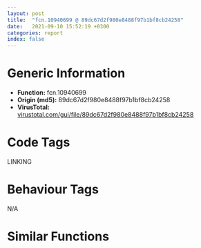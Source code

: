 ```yaml
---
layout: post
title:  "fcn.10940699 @ 89dc67d2f980e8488f97b1bf8cb24258"
date:   2021-09-10 15:52:19 +0300
categories: report
index: false
---
```


# Generic Information
- **Function:** fcn.10940699
- **Origin (md5):** 89dc67d2f980e8488f97b1bf8cb24258
- **VirusTotal:** [virustotal.com/gui/file/89dc67d2f980e8488f97b1bf8cb24258][virustotal_ref]

# Code Tags
<span class="tag" id="LINKING">LINKING</span>


# Behaviour Tags
<span class="bhv-tag" id="na">N/A</span>

# Similar Functions
<script type="text/javascript" src="https://www.gstatic.com/charts/loader.js"></script>
<script type="text/javascript">

    google.charts.load('current', {'packages':['corechart']});
    google.charts.setOnLoadCallback(drawChart);

    function drawChart() {
    var data = new google.visualization.DataTable();
        data.addColumn('number', 'X');
        data.addColumn('number', 'Y');
        data.addColumn({type: 'string', role: 'tooltip', 'p': {'html': true}});
        data.addColumn({'type': 'string', 'role': 'style'});
        
        data.addRows([
    [29965.38671875, 22671.93359375, '<b><a href="/report/fcn.10940699@89dc67d2f980e8488f97b1bf8cb24258">fcn.10940699</a><br>@89dc67d2f980e8488f97b1bf8cb24258</b><br>', 'point { fill-color: #e0440e; }'],
[-29965.38671875, -22671.93359375, '<b><a href="/report/fcn.10942a8b@89dc67d2f980e8488f97b1bf8cb24258">fcn.10942a8b</a><br>@89dc67d2f980e8488f97b1bf8cb24258</b><br>', 'null'],

        ]);

    var options = {
        title: 'Similarity Plot',
        legend: 'none',
        colors: ['#dedbd9', '#e6693e', '#ec8f6e', '#f3b49f', '#f6c7b6'],
        tooltip: {isHtml: true, trigger: 'both'},
        explorer: {
        actions: ["dragToZoom", "rightClickToReset"],
        },
        chartArea: {
        width: '80%',
        height: '80%'
        },
        width: '100%',
        height: '100%'
    };

    var chart = new google.visualization.ScatterChart(document.getElementById('chart_div'));

    chart.draw(data, options);
    }
    
</script>


<div id="chart_div" style="width: 100%px; height: 100%;"></div>

# Disassembled Code
{% highlight nasm %}

call dword[sym.imp.KERNEL32.dll_LoadLibraryA]
jmp loc.10934916
push ecx
mov ecx, 0x42820716
lea ecx, [ecx+0x490164b6]
cmp eax, ecx
call fcn.1093a8a8
jp 0x10930a03
je 0x10064a28
jmp 0x1093faf8
mov eax, 0x273451c2
lea eax, [eax-0x172d94ab]
mov eax, eax
jmp fcn.10063448
mov dword[esi], eax
aam 0x59
jns 0x1093447c
rcr dword[ecx-0x18], 0x10
imul eax, dword[eax], 0xc751ea00
sal eax, 1
jle 0x10934490
lea ecx, [ecx+0x56cfed56]
cmp eax, ecx
pop ecx
pushfd
call 0x10934460
jmp fcn.109343e2
call int.108fd009
push eax
mov eax, 0x23261f80
lea eax, [eax-0x3796ef0f]
xchg dword[esp], eax
push ecx
and al, 0x51
mov ecx, 0x4ddee4ec
lea ecx, [ecx-0x3e94de0e]
xor eax, ecx
pop ecx
push eax
mov eax, 0x496dd996
lea eax, [eax-0x74e0c2cc]
xchg dword[esp], eax
push ecx
pushfd
call 0x109344b9
jno 0x1093443b
add al, 0x24
mov dh, 0xed
push ecx
mov ecx, 0x69ce14d1
lea ecx, [ecx-0x6510878e]
cmp eax, ecx
pop ecx
call fcn.10069d12
jns 0x109344a0
sal byte[eax], 0xa8
and ecx, dword[ecx-0x73]
sbb byte[ebx+0xf], 0xe3
mov eax, 0x387257c0
lea eax, [eax-0x286b9c39]
mov eax, eax
jmp fcn.10063448
loopne 0x10935d75
retf
sub bh, 0xb4
cmp eax, edx
call dword[eax-0x39]
rol al, 0x3b
xchg ebp, eax
pop ebx
lea eax, [eax+0x51cd10e4]
xchg dword[esp], eax
push ecx
mov ecx, 0x54db3198
lea ecx, [ecx+0x62d17c6]
xor eax, ecx
pop ecx
push eax
mov eax, 0x4157d8b4
lea eax, [eax+0x34634457]
xchg dword[esp], eax
push ecx
mov ecx, 0x33196e0c
lea ecx, [ecx-0x22fe1218]
mov dword[ecx], eax
pop ecx
pushfd
call 0x10935dee
jno 0x10935d70
rcr dword[eax-0x72ab24cf], 0x89
add al, 0x24
sbb eax, 0xc3ff7304
call 0xad55254c
push ecx
mov ecx, 0x3d11219c
lea ecx, [ecx+0x3b195031]
cmp eax, ecx
pop ecx
call fcn.10065d1c
ljmp 0x8039
push ecx
mov ecx, 0x34803989
lea ecx, [ecx-0x3476f272]
cmp eax, ecx
pop ecx
pushfd
call 0x10935e24
jl 0x10935da6
add al, 0x24
and bl, 0xff
inc ebx
jb 0x10935db9
inc esp
and al, 4
imul ecx, dword[edi], 0x51240487
mov ecx, 0x60437406
lea ecx, [ecx-0x5028133e]
mov dword[ecx], eax
pop ecx
call int.108fd009
push eax
mov eax, 0x70b84087
lea eax, [eax-0x76a2d715]
xchg dword[esp], eax
push ecx
mov ecx, 0x1e45cd38
lea ecx, [ecx-0x758f003e]
xor eax, ecx
pushfd
call 0x10935edc
loopne 0x10935e5e
add al, 0x24
hlt
push eax
mov eax, 0x2fa0fabb
lea eax, [eax-0x29788ea8]
cmp ecx, eax
pop eax
je 0x10934cd0
push eax
call 0x1093710c
jnp 0x10937165
lea eax, [eax-0x8d3e9f]
jmp eax
ror byte[ecx-0x6417a6ff], cl
pop esi
cld
call dword[eax-0x39]
shl byte[esi], 0xab
mov byte[edi], bh
lea eax, [eax-0x21c8d250]
xchg dword[esp], eax
push ecx
mov ecx, 0x373b9ef4
lea ecx, [ecx-0x1130d56]
xor eax, ecx
push eax
call 0x10937194
jp 0x109371ed
lea eax, [eax-0x8d2035]
call eax
ljmp 0x12bd
push eax
mov eax, 0x21c6d8f8
lea eax, [eax-0x6ebe8814]
xchg dword[esp], eax
push ecx
mov ecx, 0x4cab4181
lea ecx, [ecx-0x2d6ee48d]
xor eax, ecx
pop ecx
push eax
mov eax, 0x26e9ecbc
lea eax, [eax+0x4aa21219]
xchg dword[esp], eax
add al, 0xf
test dword[ebx], ebp
pop edi
jb 0x1093fa77
jmp 0x109370ef
add al, 0x24
push ecx
mov ecx, 0x1fb2a73a
lea ecx, [ecx-0xf974dc2]
mov dword[ecx], eax
pop ecx
call int.108fd009
jmp fcn.1093bf82
pop eax
je 0x109333e4
pushfd
call 0x1093faef
loopne 0x1093fa71
add al, 0x24
dec esi
aaa
jb 0x1093faf5
inc ebx
jne 0x1093fae1
ret
call fcn.10833815
pop ecx
test eax, eax
je fcn.10064236
sbb byte[0x8559ffef], bh
ror byte[edi], 0x84
xor byte[edi+0x72], al
call dword[ebx-0x18]
add dword[eax], eax
add byte[eax], al
push ebx
call 0x1093fb0d
jl 0x1093fb69
lea ebx, [ebx-0x8dc4e8]
call ebx
jg 0x1093fab5
pop eax
je 0x1093ed4a
jmp 0x10935e0d
push dword[esi+0x50]
mov eax, 0x4589167e
lea eax, [eax-0x32656005]
cmp ecx, eax
push ecx
call 0x1093fb43
jmp 0x7c1d88a0
pushfd
call 0x1093fb70
loopne 0x1093faf2
add al, 0x24
pop edx
mov bh, bh
inc ebx
jns 0x1093fbd2
pop ecx
jne 0x10065ab1
call fcn.1093b415
jnp 0x1093fbd9
mov ecx, 0x4c0d005c
lea ecx, [ecx-0x474f7524]
cmp eax, ecx
pop ecx
call fcn.1093f1c0
loopne 0x1093fb2b
and al, 4
jmp 0x109344c2
rcl dword[eax-0x18], 1
add byte[eax], al
add cl, ch
pop eax
lea eax, [eax-0x445]
jmp eax
jmp 0xcc148936
lea esp, [esp+4]
xchg dword[esp], eax
push ecx
mov ecx, 0x34c342c5
lea ecx, [ecx-0x24a7dd99]
mov dword[ecx], eax
pop ecx
call int.108fd009
push eax
mov eax, 0x412e12eb
lea eax, [eax+0x39f597cb]
xchg dword[esp], eax
push ecx
mov ecx, 0x32a12b40
lea ecx, [ecx-0x6cf1ff4]
xor eax, ecx
pop ecx
push eax
mov eax, 0x94bc2e5e
lea eax, [eax+0x70136da3]
xchg dword[esp], eax
push ecx
call 0x109406ec
ja 0x10940746
lea ecx, [ecx-0x809f]
call ecx
jb 0x10940752
pop ebx
jne 0x10930995
jmp loc.10064d5e
insd dword
dec esi

{% endhighlight %}

[virustotal_ref]: https://www.virustotal.com/gui/file/89dc67d2f980e8488f97b1bf8cb24258